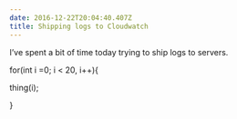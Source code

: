 ```yaml
---
date: 2016-12-22T20:04:40.407Z
title: Shipping logs to Cloudwatch
---
```


I’ve spent a bit of time today trying to ship logs to servers.


for(int i =0; i < 20, i\+\+){

 thing(i);

}


